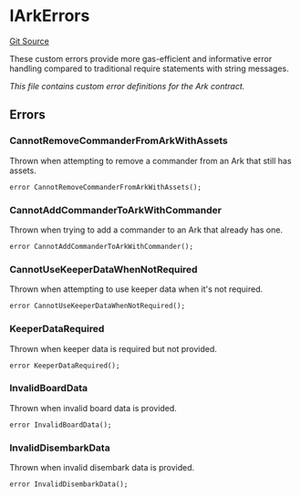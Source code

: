 # IArkErrors
[Git Source](https://github.com/OasisDEX/summer-earn-protocol/blob/02b633fc64591288020c32f3fcb6421ab62209d5/src/errors/IArkErrors.sol)

These custom errors provide more gas-efficient and informative error handling
compared to traditional require statements with string messages.

*This file contains custom error definitions for the Ark contract.*


## Errors
### CannotRemoveCommanderFromArkWithAssets
Thrown when attempting to remove a commander from an Ark that still has assets.


```solidity
error CannotRemoveCommanderFromArkWithAssets();
```

### CannotAddCommanderToArkWithCommander
Thrown when trying to add a commander to an Ark that already has one.


```solidity
error CannotAddCommanderToArkWithCommander();
```

### CannotUseKeeperDataWhenNotRequired
Thrown when attempting to use keeper data when it's not required.


```solidity
error CannotUseKeeperDataWhenNotRequired();
```

### KeeperDataRequired
Thrown when keeper data is required but not provided.


```solidity
error KeeperDataRequired();
```

### InvalidBoardData
Thrown when invalid board data is provided.


```solidity
error InvalidBoardData();
```

### InvalidDisembarkData
Thrown when invalid disembark data is provided.


```solidity
error InvalidDisembarkData();
```

